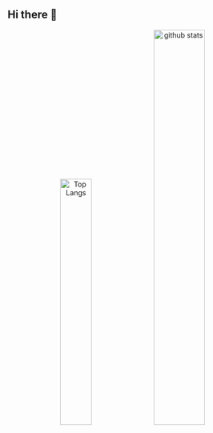 ## Hi there 👋

<p align="center"> 
  <img alt="Top Langs" vertical-align="top" width="35.5%" src="https://github-readme-stats.vercel.app/api/top-langs/?username=JinganLiu&count_private=true&layout=compact&show_icons=truek&theme=shadow_green" />
  
  <img alt="github stats" vertical-align="top" width="45%" src="https://github-readme-stats.vercel.app/api?username=JinganLiu&&show_icons=ture&theme=shadow_green" />
</p>



<!--
**JinganLiu/JinganLiu** is a ✨ _special_ ✨ repository because its `README.md` (this file) appears on your GitHub profile.

Here are some ideas to get you started:

- 🔭 I’m currently working on ...
- 🌱 I’m currently learning ...
- 👯 I’m looking to collaborate on ...
- 🤔 I’m looking for help with ...
- 💬 Ask me about ...
- 📫 How to reach me: ...
- 😄 Pronouns: ...
- ⚡ Fun fact: ...
-->
